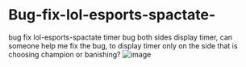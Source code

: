 # Bug-fix-lol-esports-spactate-
bug fix lol-esports-spactate
timer bug both sides display timer, can someone help me fix the bug, to display timer only on the side that is choosing champion or banishing?
![image](https://user-images.githubusercontent.com/89580284/131021865-7224581d-77eb-4e94-bacc-0000fe4ae183.png)
